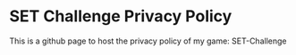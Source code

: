 # SET Challenge Privacy Policy

This is a github page to host the privacy policy of my game: SET-Challenge
